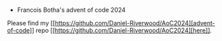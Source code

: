 * Francois Botha's advent of code 2024

Please find my [[https://github.com/Daniel-Riverwood/AoC2024][advent-of-code]] repo [[https://github.com/Daniel-Riverwood/AoC2024][here]].
